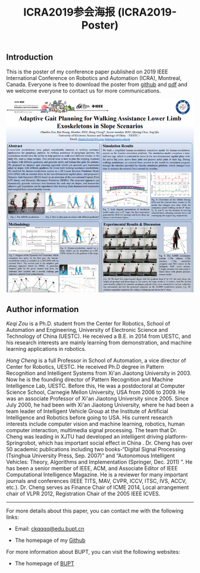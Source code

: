 ﻿---
layout: post
title: ICRA2019参会海报 (ICRA2019-Poster)
categories: Conference
description: The poster of ICRA2019
keywords: Poster, ICRA
---

## Introduction
This is the poster of my conference paper published on 2019 IEEE International Conference on Robotics and Automation (ICRA), Montreal, Canada. 
Everyone is free to download the poster from [github](https://github.com/chauby/ICRA2019-Poster) and [pdf](/assets/pdf/ICRA2019-Poster.pdf) and we welcome everyone to contact us for more communications.

![ICRA2019-poster](/images/posts/conference/ICRA2019_poster_picture.png)

## Author information
*Keqi Zou* is a Ph.D. student from the Center for Robotics, School of Automation and Engineering, University of Electronic Science and Technology of China (UESTC). He received a B.E. in 2014 from UESTC, and his research interests are mainly learning from demonstration, and machine learning applications in robotics.

*Hong Cheng*  is a full Professor in School of Automation, a vice director of Center for Robotics, UESTC. He received Ph.D degree in Pattern Recognition and Intelligent Systems from Xi'an Jiaotong University in 2003. Now he is the founding director of Pattern Recognition and Machine Intelligence Lab, UESTC. Before this, He was a postdoctoral at Computer Science School, Carnegie Mellon University, USA from 2006 to 2009. He was an associate Professor of Xi'an Jiaotong University since 2005. Since July 2000, he had been with Xi'an Jiaotong University, where he had been a team leader of Intelligent Vehicle Group at the Institute of Artificial Intelligence and Robotics before going to USA.
His current research interests include computer vision and machine learning, robotics, human computer interaction, multimedia signal processing. The team that Dr. Cheng was leading in XJTU had developed an intelligent driving platform-Springrobot, which has important social effect in China . Dr. Cheng has over 50 academic publications including two books-“Digital Signal Processing (Tsinghua University Press, Sep. 2007)” and “Autonomous Intelligent Vehicles: Theory, Algorithms and Implementation (Springer, Dec. 2011) ”. He has been a senior member of IEEE, ACM, and Associate Editor of IEEE Computational Intelligence Magazine. He is a reviewer for many important journals and conferences (IEEE TITS, MAV, CVPR, ICCV, ITSC, IVS, ACCV, etc.). Dr. Cheng serves as Finance Chair of ICME 2014, Local arrangement chair of VLPR 2012, Registration Chair of the 2005 IEEE ICVES.

---
For more details about this paper, you can contact me with the following links:
+ Email: ckqqqq@edu.bupt.cn
<!-- + The homepage of my [Research Gate](https://www.researchgate.net/profile/Keqi_Zou3) -->
+ The homepage of my [Github](https://github.com/ckqqqq)

For more information about BUPT, you can visit the following websites:
+ The homepage of [BUPT](https://www.bupt.edu.cn)
<!-- + The homepage of [MII](http://www.uestcrobot.net) -->
